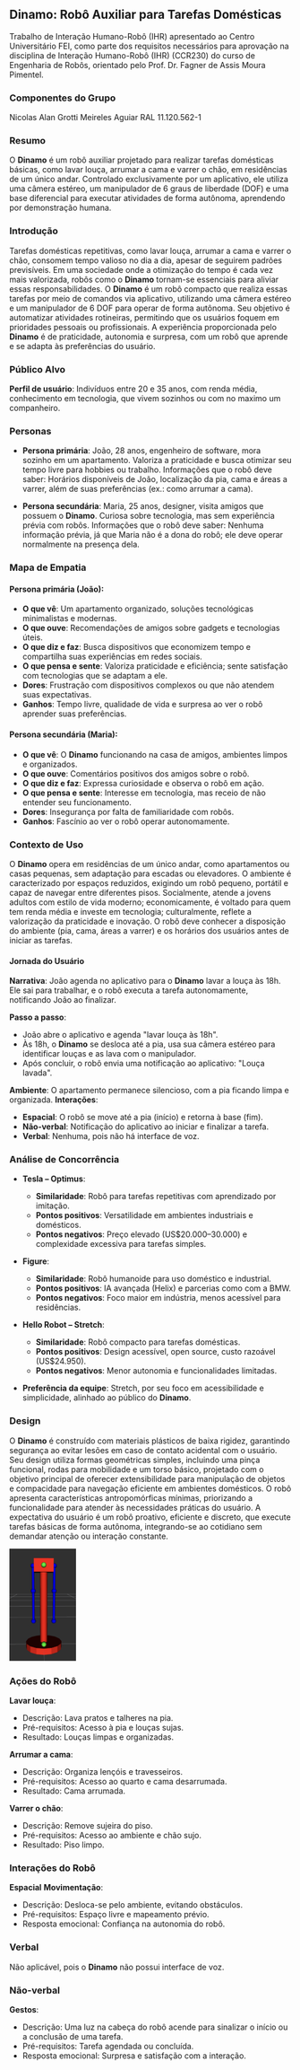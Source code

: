 ## **Dinamo**: Robô Auxiliar para Tarefas Domésticas

Trabalho de Interação Humano-Robô (IHR) apresentado ao Centro Universitário FEI, como parte dos requisitos necessários para aprovação na disciplina de Interação Humano-Robô (IHR) (CCR230) do curso de Engenharia de Robôs, orientado pelo Prof. Dr. Fagner de Assis Moura Pimentel.

### Componentes do Grupo

Nicolas Alan Grotti Meireles Aguiar RAL 11.120.562-1

### Resumo

O **Dinamo** é um robô auxiliar projetado para realizar tarefas domésticas básicas, como lavar louça, arrumar a cama e varrer o chão, em residências de um único andar. Controlado exclusivamente por um aplicativo, ele utiliza uma câmera estéreo, um manipulador de 6 graus de liberdade (DOF) e uma base diferencial para executar atividades de forma autônoma, aprendendo por demonstração humana.

### Introdução

Tarefas domésticas repetitivas, como lavar louça, arrumar a cama e varrer o chão, consomem tempo valioso no dia a dia, apesar de seguirem padrões previsíveis. Em uma sociedade onde a otimização do tempo é cada vez mais valorizada, robôs como o **Dinamo** tornam-se essenciais para aliviar essas responsabilidades. O **Dinamo** é um robô compacto que realiza essas tarefas por meio de comandos via aplicativo, utilizando uma câmera estéreo e um manipulador de 6 DOF para operar de forma autônoma. Seu objetivo é automatizar atividades rotineiras, permitindo que os usuários foquem em prioridades pessoais ou profissionais. A experiência proporcionada pelo **Dinamo** é de praticidade, autonomia e surpresa, com um robô que aprende e se adapta às preferências do usuário.

### Público Alvo

**Perfil de usuário**: Indivíduos entre 20 e 35 anos, com renda média, conhecimento em tecnologia, que vivem sozinhos ou com no maximo um companheiro.

### Personas

- **Persona primária**: João, 28 anos, engenheiro de software, mora sozinho em um apartamento. Valoriza a praticidade e busca otimizar seu tempo livre para hobbies ou trabalho.
Informações que o robô deve saber: Horários disponíveis de João, localização da pia, cama e áreas a varrer, além de suas preferências (ex.: como arrumar a cama).

- **Persona secundária**: Maria, 25 anos, designer, visita amigos que possuem o **Dinamo**. Curiosa sobre tecnologia, mas sem experiência prévia com robôs.
Informações que o robô deve saber: Nenhuma informação prévia, já que Maria não é a dona do robô; ele deve operar normalmente na presença dela.

### Mapa de Empatia

#### Persona primária (João):

- **O que vê**: Um apartamento organizado, soluções tecnológicas minimalistas e modernas.
- **O que ouve**: Recomendações de amigos sobre gadgets e tecnologias úteis.
- **O que diz e faz**: Busca dispositivos que economizem tempo e compartilha suas experiências em redes sociais.
- **O que pensa e sente**: Valoriza praticidade e eficiência; sente satisfação com tecnologias que se adaptam a ele.
- **Dores**: Frustração com dispositivos complexos ou que não atendem suas expectativas.
- **Ganhos**: Tempo livre, qualidade de vida e surpresa ao ver o robô aprender suas preferências.


#### Persona secundária (Maria):

- **O que vê**: O **Dinamo** funcionando na casa de amigos, ambientes limpos e organizados.
- **O que ouve**: Comentários positivos dos amigos sobre o robô.
- **O que diz e faz**: Expressa curiosidade e observa o robô em ação.
- **O que pensa e sente**: Interesse em tecnologia, mas receio de não entender seu funcionamento.
- **Dores**: Insegurança por falta de familiaridade com robôs.
- **Ganhos**: Fascínio ao ver o robô operar autonomamente.


### Contexto de Uso

O **Dinamo** opera em residências de um único andar, como apartamentos ou casas pequenas, sem adaptação para escadas ou elevadores. O ambiente é caracterizado por espaços reduzidos, exigindo um robô pequeno, portátil e capaz de navegar entre diferentes pisos. Socialmente, atende a jovens adultos com estilo de vida moderno; economicamente, é voltado para quem tem renda média e investe em tecnologia; culturalmente, reflete a valorização da praticidade e inovação. O robô deve conhecer a disposição do ambiente (pia, cama, áreas a varrer) e os horários dos usuários antes de iniciar as tarefas.

#### Jornada do Usuário

**Narrativa**: João agenda no aplicativo para o **Dinamo** lavar a louça às 18h. Ele sai para trabalhar, e o robô executa a tarefa autonomamente, notificando João ao finalizar.

**Passo a passo**:
- João abre o aplicativo e agenda "lavar louça às 18h".
- Às 18h, o **Dinamo** se desloca até a pia, usa sua câmera estéreo para identificar louças e as lava com o manipulador.
- Após concluir, o robô envia uma notificação ao aplicativo: "Louça lavada".


**Ambiente**: O apartamento permanece silencioso, com a pia ficando limpa e organizada.
**Interações**:
- **Espacial**: O robô se move até a pia (início) e retorna à base (fim).
- **Não-verbal**: Notificação do aplicativo ao iniciar e finalizar a tarefa.
- **Verbal**: Nenhuma, pois não há interface de voz.


### Análise de Concorrência

- **Tesla – Optimus**:
  - **Similaridade**: Robô para tarefas repetitivas com aprendizado por imitação.
  - **Pontos positivos**: Versatilidade em ambientes industriais e domésticos.
  - **Pontos negativos**: Preço elevado (US$20.000–30.000) e complexidade excessiva para tarefas simples.


- **Figure**:
  - **Similaridade**: Robô humanoide para uso doméstico e industrial.
  - **Pontos positivos**: IA avançada (Helix) e parcerias como com a BMW.
  - **Pontos negativos**: Foco maior em indústria, menos acessível para residências.


- **Hello Robot – Stretch**:
  - **Similaridade**: Robô compacto para tarefas domésticas.
  - **Pontos positivos**: Design acessível, open source, custo razoável (US$24.950).
  - **Pontos negativos**: Menor autonomia e funcionalidades limitadas.


- **Preferência da equipe**: Stretch, por seu foco em acessibilidade e simplicidade, alinhado ao público do **Dinamo**.

### Design

O **Dinamo** é construído com materiais plásticos de baixa rigidez, garantindo segurança ao evitar lesões em caso de contato acidental com o usuário. Seu design utiliza formas geométricas simples, incluindo uma pinça funcional, rodas para mobilidade e um torso básico, projetado com o objetivo principal de oferecer extensibilidade para manipulação de objetos e compacidade para navegação eficiente em ambientes domésticos. O robô apresenta características antropomórficas mínimas, priorizando a funcionalidade para atender às necessidades práticas do usuário. A expectativa do usuário é um robô proativo, eficiente e discreto, que execute tarefas básicas de forma autônoma, integrando-se ao cotidiano sem demandar atenção ou interação constante.

<img alt="Robô" src="imagens/robo_completo.png" height="200"/>

### Ações do Robô

**Lavar louça**:
- Descrição: Lava pratos e talheres na pia.
- Pré-requisitos: Acesso à pia e louças sujas.
- Resultado: Louças limpas e organizadas.


**Arrumar a cama**:
- Descrição: Organiza lençóis e travesseiros.
- Pré-requisitos: Acesso ao quarto e cama desarrumada.
- Resultado: Cama arrumada.


**Varrer o chão**:
- Descrição: Remove sujeira do piso.
- Pré-requisitos: Acesso ao ambiente e chão sujo.
- Resultado: Piso limpo.



### Interações do Robô
**Espacial**
**Movimentação**:
- Descrição: Desloca-se pelo ambiente, evitando obstáculos.
- Pré-requisitos: Espaço livre e mapeamento prévio.
- Resposta emocional: Confiança na autonomia do robô.



### Verbal

Não aplicável, pois o **Dinamo** não possui interface de voz.

### Não-verbal

**Gestos**:
- Descrição: Uma luz na cabeça do robô acende para sinalizar o início ou a conclusão de uma tarefa.
- Pré-requisitos: Tarefa agendada ou concluída.
- Resposta emocional: Surpresa e satisfação com a interação.
